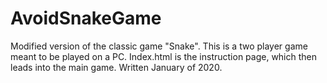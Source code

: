 # AvoidSnakeGame
Modified version of the classic game "Snake". This is a two player game meant to be played on a PC. Index.html is the instruction page, which then leads into the main game.
Written January of 2020.
